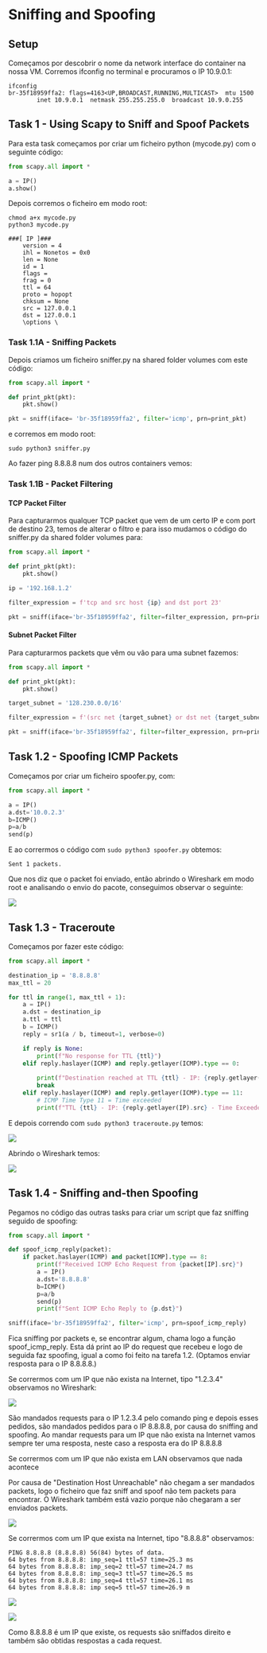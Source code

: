 # Sniffing and Spoofing
## Setup


Começamos por descobrir o nome da network interface do container na nossa VM. Corremos ifconfig no terminal e procuramos o IP 10.9.0.1:

```
ifconfig
br-35f18959ffa2: flags=4163<UP,BROADCAST,RUNNING,MULTICAST>  mtu 1500
        inet 10.9.0.1  netmask 255.255.255.0  broadcast 10.9.0.255
```

## Task 1 - Using Scapy to Sniff and Spoof Packets

Para esta task começamos por criar um ficheiro python (mycode.py) com o seguinte código:

```py
from scapy.all import * 

a = IP()
a.show()
```

Depois corremos o ficheiro em modo root:

```
chmod a+x mycode.py
python3 mycode.py
```

```
###[ IP ]###
    version = 4
    ihl = Nonetos = 0x0
    len = None
    id = 1
    flags =
    frag = 0
    ttl = 64
    proto = hopopt
    chksum = None
    src = 127.0.0.1
    dst = 127.0.0.1
    \options \

```

### Task 1.1A - Sniffing Packets

Depois criamos um ficheiro sniffer.py na shared folder volumes com este código:

```py
from scapy.all import *

def print_pkt(pkt):
	pkt.show()

pkt = sniff(iface= 'br-35f18959ffa2', filter='icmp', prn=print_pkt)
```

e corremos em modo root:

```
sudo python3 sniffer.py
```



Ao fazer ping 8.8.8.8 num dos outros containers vemos:




### Task 1.1B - Packet Filtering

#### TCP Packet Filter
Para capturarmos qualquer TCP packet que vem de um certo IP e com port de destino 23, temos de alterar o filtro e para isso mudamos o código do sniffer.py da shared folder volumes para:

```py
from scapy.all import *

def print_pkt(pkt):
    pkt.show()

ip = '192.168.1.2'

filter_expression = f'tcp and src host {ip} and dst port 23'

pkt = sniff(iface='br-35f18959ffa2', filter=filter_expression, prn=print_pkt)
```

#### Subnet Packet Filter
Para capturarmos packets que vêm ou vão para uma subnet fazemos:

```py
from scapy.all import *

def print_pkt(pkt):
    pkt.show()

target_subnet = '128.230.0.0/16'

filter_expression = f'(src net {target_subnet} or dst net {target_subnet})'

pkt = sniff(iface='br-35f18959ffa2', filter=filter_expression, prn=print_pkt)
```

## Task 1.2 - Spoofing ICMP Packets

Começamos por criar um ficheiro spoofer.py, com:

```py
from scapy.all import *

a = IP()
a.dst='10.0.2.3'
b=ICMP()
p=a/b
send(p)
```
E ao corrermos o código com ```sudo python3 spoofer.py``` obtemos:
```
Sent 1 packets.
```

Que nos diz que o packet foi enviado, então abrindo o Wireshark em modo root e analisando o envio do pacote, conseguimos observar o seguinte:

![](images/log12_4.png)

## Task 1.3 - Traceroute

Começamos por fazer este código:

```py
from scapy.all import *

destination_ip = '8.8.8.8'
max_ttl = 20  

for ttl in range(1, max_ttl + 1):
    a = IP()
    a.dst = destination_ip
    a.ttl = ttl
    b = ICMP()
    reply = sr1(a / b, timeout=1, verbose=0)

    if reply is None:
        print(f"No response for TTL {ttl}")
    elif reply.haslayer(ICMP) and reply.getlayer(ICMP).type == 0:
        
        print(f"Destination reached at TTL {ttl} - IP: {reply.getlayer(IP).src}")
        break
    elif reply.haslayer(ICMP) and reply.getlayer(ICMP).type == 11:
        # ICMP Time Type 11 = Time exceeded
        print(f"TTL {ttl} - IP: {reply.getlayer(IP).src} - Time Exceeded")
```

E depois correndo com ```sudo python3 traceroute.py``` temos:

![](images/log12_5.png)

Abrindo o Wireshark temos:

![](images/log12_6.png)

## Task 1.4 - Sniffing and-then Spoofing

Pegamos no código das outras tasks para criar um script que faz sniffing seguido de spoofing:

```py
from scapy.all import *

def spoof_icmp_reply(packet):
    if packet.haslayer(ICMP) and packet[ICMP].type == 8:
        print(f"Received ICMP Echo Request from {packet[IP].src}")
        a = IP()
        a.dst='8.8.8.8'
        b=ICMP()
        p=a/b
        send(p)
        print(f"Sent ICMP Echo Reply to {p.dst}")

sniff(iface='br-35f18959ffa2', filter='icmp', prn=spoof_icmp_reply)
```

Fica sniffing por packets e, se encontrar algum, chama logo a função spoof_icmp_reply. Esta dá print ao IP do request que recebeu e logo de seguida faz spoofing, igual a como foi feito na tarefa 1.2. (Optamos enviar resposta para o IP 8.8.8.8.)

Se corrermos com um IP que não exista na Internet, tipo "1.2.3.4" observamos no Wireshark:

![](images/log12_7.png)

São mandados requests para o IP 1.2.3.4 pelo comando ping e depois esses pedidos, são mandados pedidos para o IP 8.8.8.8, por causa do sniffing and spoofing. Ao mandar requests para um IP que não exista na Internet vamos sempre ter uma resposta, neste caso a resposta era do IP 8.8.8.8

Se corrermos com um IP que não exista em LAN observamos que nada acontece




Por causa de "Destination Host Unreachable" não chegam a ser mandados packets, logo o ficheiro que faz sniff and spoof não tem packets para encontrar. O Wireshark também está vazio porque não chegaram a ser enviados packets.

![](images/log12_9.png)

Se corrermos com um IP que exista na Internet, tipo "8.8.8.8" observamos:

```
PING 8.8.8.8 (8.8.8.8) 56(84) bytes of data.
64 bytes from 8.8.8.8: imp_seq=1 ttl=57 time=25.3 ms
64 bytes from 8.8.8.8: imp_seq=2 ttl=57 time=24.7 ms
64 bytes from 8.8.8.8: imp_seq=3 ttl=57 time=26.5 ms
64 bytes from 8.8.8.8: imp_seq=4 ttl=57 time=26.1 ms
64 bytes from 8.8.8.8: imp seq=5 ttl=57 time=26.9 m
```

![](images/log12_12.png)

![](images/log12_13.png)

Como 8.8.8.8 é um IP que existe, os requests são sniffados direito e também são obtidas respostas a cada request.
